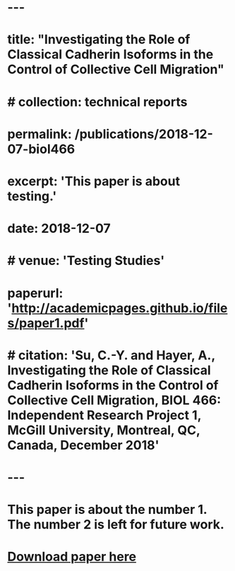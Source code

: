 # ---
# title: "Investigating the Role of Classical Cadherin Isoforms in the Control of Collective Cell Migration"
# # collection: technical reports
# permalink: /publications/2018-12-07-biol466
# excerpt: 'This paper is about testing.'
# date: 2018-12-07
# # venue: 'Testing Studies'
# paperurl: 'http://academicpages.github.io/files/paper1.pdf'
# # citation: 'Su, C.-Y. and Hayer, A., Investigating the Role of Classical Cadherin Isoforms in the Control of Collective Cell Migration, BIOL 466: Independent Research Project 1, McGill University, Montreal, QC, Canada, December 2018'
# ---
# This paper is about the number 1. The number 2 is left for future work.

# [Download paper here](http://chenyangsu.github.io/files/paper1.pdf)


